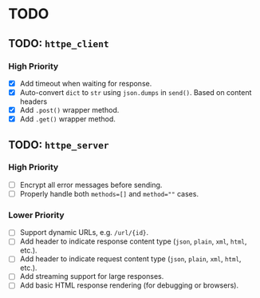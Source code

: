 # TODO

## TODO: `httpe_client`

### High Priority

- [X] Add timeout when waiting for response.  
- [X] Auto-convert `dict` to `str` using `json.dumps` in `send()`. Based on content headers
- [X] Add `.post()` wrapper method.  
- [X] Add `.get()` wrapper method.  

## TODO: `httpe_server`

### High Priority

- [ ] Encrypt all error messages before sending.  
- [ ] Properly handle both `methods=[]` and `method=""` cases.  

### Lower Priority

- [ ] Support dynamic URLs, e.g. `/url/{id}`.  
- [ ] Add header to indicate response content type (`json`, `plain`, `xml`, `html`, etc.).  
- [ ] Add header to indicate request content type (`json`, `plain`, `xml`, `html`, etc.).  
- [ ] Add streaming support for large responses.  
- [ ] Add basic HTML response rendering (for debugging or browsers).  
